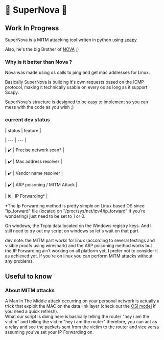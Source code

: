 # 🌌 SuperNova 🌌

## Work In Progress

  

SuperNova is a MITM attacking tool writen in python using [scapy](https://scapy.net/)

Also, he's the big Brother of [NOVA](https://github.com/b3rt1ng/NOVA) ;)

  

### Why is it better than Nova ?

Nova was made using os calls to ping and get mac addresses for Linux.

Basically SuperNova is building it's own requests based on the ICMP protocol, making it technically usable on every os as long as it support Scapy.

SuperNova's structure is designed to be easy to implement so you can mess with the code as you wish ;)

  
  

### current dev status

  

| status | feature |

| --- | --- |

| ✔️ | Precise network scan* |

| ✔️ | Mac address resolver |

| ✔️ | Vendor name resolver |

| ✔️ | ARP poisoning / MITM Attack |

| ❌ | IP Forwarding* |


*The Ip Forwarding method is pretty simple on Linux based OS since "ip_forward" file (located on "/proc/sys/net/ipv4/ip_forward" if you're wondering) just need to be set to 1 or 0.

On windows, the Tcpip data located on the Windows registry keys. And I still need to try out my script on windows so let's wait on that part.

  
dev note: the MITM part works for linux (according to several testings and visible proofs using wireshark) and the ARP poisoning method works but the IP Forwarding ain't working on all platform yet, I prefer not to consider it as achieved yet. If you're on linux you can perform MITM attacks without any problems.  

## Useful to know  

### About MITM attacks  
A Man In The Middle attack occurring on your personal network is actually a trick that exploit the MAC on the data link layer (check out the [OSI model](https://en.wikipedia.org/wiki/OSI_model) if you need a quick refresh).  
What our script is doing here is basically telling the router "hey i am the victim" and telling the victim "hey i am the router" therefore, you can act as a relay and see the packets sent from the victim to the router and vice versa assuming you've set your IP Forwarding on.